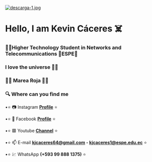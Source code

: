 [![descarga-1.jpg](https://i.postimg.cc/MKzZMDgb/descarga-1.jpg)](https://postimg.cc/23XNg4kV)
# Hello, I am Kevin Cáceres :skull_and_crossbones:
### :man_technologist:Higher Technology Student in Networks and Telecommunications 🔰ESPE🔰
### I love the universe :man_astronaut:
### :large_blue_circle::red_circle: Marea Roja :red_circle::large_blue_circle:
### :mag: Where can you find me 
 
•:star: :camera: Instagram **[Profile](https://www.instagram.com/kevin_caceres_64/?hl=es-la)** :star:

•:star: :eyes: Facebook **[Profile](https://www.facebook.com/profile.php?id=100006094608164)** :star:

•:star: :red_square: Youtube **[Channel](https://www.youtube.com/channel/UC-AcD1u2ORybpzY7aN1926Q)** :star:

•:star: :mailbox: E-mail **kjcaceres64@gmail.com - kjcaceres1@espe.edu.ec** :star:

•:star: :chart: WhatsApp **(+593 99 888 1375)** :star:
